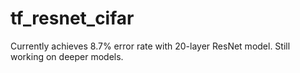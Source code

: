 # tf_resnet_cifar

Currently achieves 8.7% error rate with 20-layer ResNet model. Still working on deeper models.
